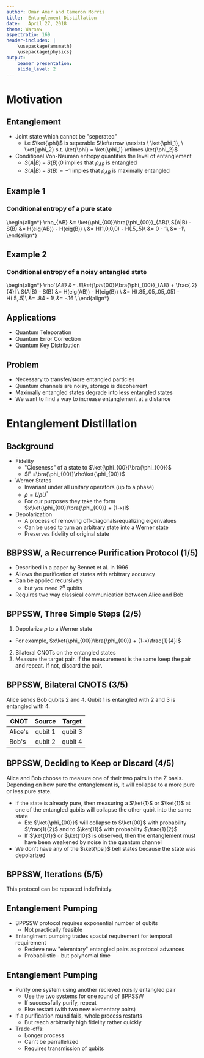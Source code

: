 ```yaml
---
author: Omar Amer and Cameron Morris
title:  Entanglement Distillation
date:   April 27, 2018
theme: Warsaw
aspectratio: 169
header-includes: |
    \usepackage{amsmath}
    \usepackage{physics}
output:
    beamer_presentation:
    slide_level: 2
---
```


# Motivation


## Entanglement

- Joint state which cannot be "seperated"
	- i.e $\ket{\phi}$ is seperable $\leftarrow \nexists \ \ket{\phi_1}, \ \ket{\phi_2} s.t. \ket{\phi} = \ket{\phi_1} \otimes \ket{\phi_2}$
- Conditional Von-Neuman entropy quantifies the level of entanglement 
	- $S(A|B) - S(B) \langle 0$ implies that $\rho_{AB}$ is entangled
	- $S(A|B) - S(B) = -1$ imples that $\rho_{AB}$ is maximally entangled

## Example 1

### Conditional entropy of a pure state

\begin{align*}
	\rho_{AB} &= \ket{\phi_{00}}\bra{\phi_{00}}_{AB}\\
	S(A|B) - S(B) &= H(eig(AB)) - H(eig(B)) \\
	&= H(1,0,0,0) - H(.5,.5)\\
	&= 0 - 1\\
	&= -1\\
\end{align*}

## Example 2

### Conditional entropy of a noisy entangled state

\begin{align*}
	\rho'_{AB} &= .8\ket{\phi_{00}}\bra{\phi_{00}}_{AB} + \frac{.2}{4}I \\
	S(A|B) - S(B) &= H(eig(AB)) - H(eig(B)) \\
	&= H(.85,.05,.05,.05) - H(.5,.5)\\
	&= .84 - 1\\
	&= -.16 \\
\end{align*}


## Applications

- Quantum Teleporation
- Quantum Error Correction
- Quantum Key Distribution

## Problem

- Necessary to transfer/store entangled particles
- Quantum channels are noisy, storage is decoherrent 
- Maximally entangled states degrade into less entangled states
- We want to find a way to increase entanglement at a distance

# Entanglement Distillation

## Background

- Fidelity
	- "Closeness" of a state to $\ket{\phi_{00}}\bra{\phi_{00}}$
	- $F =\bra{\phi_{00}}\rho\ket{\phi_{00}}$
- Werner States
	- Invariant under all unitary operators (up to a phase)
	- $\rho = U\rho U^*$
	- For our purposes they take the form $x\ket{\phi_{00}}\bra{\phi_{00}} + (1-x)I$
- Depolarization
	- A process of removing off-diagonals/equalizing eigenvalues
	- Can be used to turn an arbitrary state into a Werner state
	- Preserves fidelity of original state

## BBPSSW, a Recurrence Purification Protocol (1/5)

- Described in a paper by Bennet et al. in 1996
- Allows the purification of states with arbitrary accuracy
- Can be applied recursively
    - but you need $2^n$ qubits
- Requires two way classical communication between Alice and Bob

## BPPSSW, Three Simple Steps (2/5)

1. Depolarize $\rho$ to a Werner state
  - For example, $x\ket{\phi_{00}}\bra{\phi_{00}} + (1-x)\frac{1}{4}I$
2. Bilateral CNOTs on the entangled states
3. Measure the target pair. If the measurement is the same keep the pair and repeat. If not, discard the pair.

## BPPSSW, Bilateral CNOTS (3/5)

Alice sends Bob qubits 2 and 4. Qubit 1 is entangled with 2 and 3 is entangled with 4.

| CNOT    | Source    | Target  |
| ------- |:---------:|:-------:|
| Alice's | qubit 1   | qubit 3 |
| Bob's   | qubit 2   | qubit 4 |

## BPPSSW, Deciding to Keep or Discard (4/5)

Alice and Bob choose to measure one of their two pairs in the Z basis. Depending on how pure the entanglement is, it will collapse to a more pure or less pure state. 

- If the state is already pure, then measuring a $\ket{1}$ or $\ket{1}$ at one of the entangled qubits will collapse the other qubit into the same state
    - Ex: $\ket{\phi_{00}}$ will collapse to $\ket{00}$ with probability $\frac{1}{2}$ and to $\ket{11}$ with probability $\frac{1}{2}$
    - If $\ket{01}$ or $\ket{10}$ is observed, then the entanglement must have been weakened by noise in the quantum channel
- We don't have any of the $\ket{\psi}$ bell states because the state was depolarized

## BPPSSW, Iterations (5/5)

This protocol can be repeated indefinitely.

## Entanglement Pumping

- BPPSSW protocol requires exponential number of qubits
	- Not practically feasible
- Entanglment pumping trades spacial requirement for temporal requirement
	- Recieve new "elemntary" entangled pairs as protocol advances
	- Probabilistic -  but polynomial time

## Entanglement Pumping

- Purify one system using another recieved noisily entangled pair
	- Use the two systems for one round of BPPSSW
	- If successfully purify, repeat
	- Else restart (with two new elementary pairs)
- If a purification round fails, whole process restarts
	- But reach arbitrarily high fidelity rather quickly
- Trade-offs:
	- Longer process
	- Can't be parrallelized
	- Requires transmission of qubits

